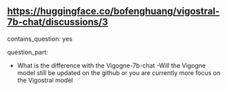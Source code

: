 ## https://huggingface.co/bofenghuang/vigostral-7b-chat/discussions/3

contains_question: yes

question_part: 
- What is the difference with the Vigogne-7b-chat 
-Will the Vigogne model still be updated on the github or you are currently more focus on the Vigostral model
